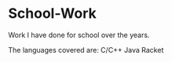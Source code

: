 # School-Work
Work I have done for school over the years.


The languages covered are:
C/C++
Java
Racket
